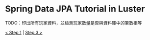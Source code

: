 Spring Data JPA Tutorial in Luster
=====

TODO：印出所有玩家資料，並檢測玩家數量是否與資料庫中的筆數相等

[< Step 1](https://github.com/shiningjason1989/SpringDataJpaTutorial/tree/Step1) | 
[Step 3 >](https://github.com/shiningjason1989/SpringDataJpaTutorial/tree/Step3)
